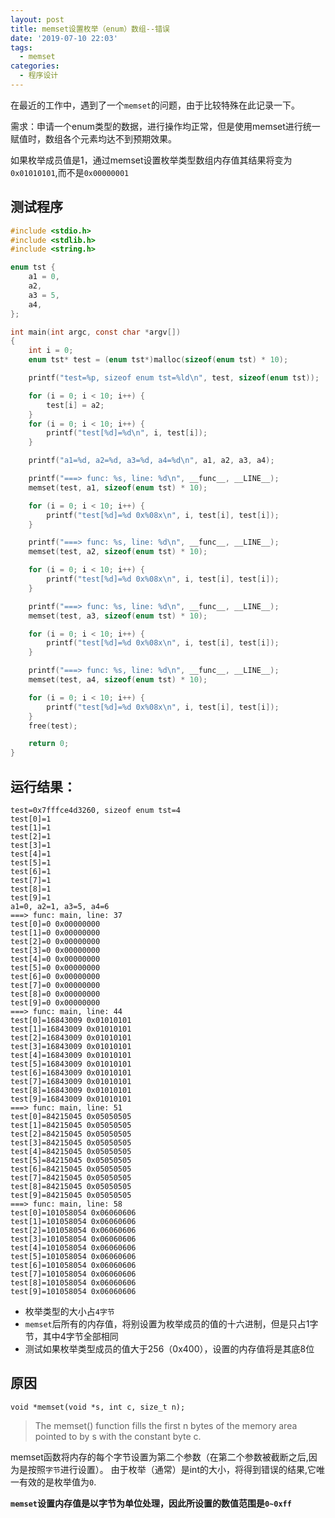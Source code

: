 ```yaml
---
layout: post
title: memset设置枚举（enum）数组--错误
date: '2019-07-10 22:03'
tags:
  - memset
categories:
  - 程序设计
---
```


在最近的工作中，遇到了一个`memset`的问题，由于比较特殊在此记录一下。

需求：申请一个enum类型的数据，进行操作均正常，但是使用memset进行统一赋值时，数组各个元素均达不到预期效果。

如果枚举成员值是1，通过memset设置枚举类型数组内存值其结果将变为`0x01010101`,而不是`0x00000001`

<!--more-->

## 测试程序

``` C
#include <stdio.h>
#include <stdlib.h>
#include <string.h>

enum tst {
	a1 = 0,
	a2,
	a3 = 5,
	a4,
};

int main(int argc, const char *argv[])
{
	int i = 0;
	enum tst* test = (enum tst*)malloc(sizeof(enum tst) * 10);

	printf("test=%p, sizeof enum tst=%ld\n", test, sizeof(enum tst));

	for (i = 0; i < 10; i++) {
		test[i] = a2;
	}
	for (i = 0; i < 10; i++) {
		printf("test[%d]=%d\n", i, test[i]);
	}

	printf("a1=%d, a2=%d, a3=%d, a4=%d\n", a1, a2, a3, a4);

	printf("===> func: %s, line: %d\n", __func__, __LINE__);
	memset(test, a1, sizeof(enum tst) * 10);

	for (i = 0; i < 10; i++) {
		printf("test[%d]=%d 0x%08x\n", i, test[i], test[i]);
	}

	printf("===> func: %s, line: %d\n", __func__, __LINE__);
	memset(test, a2, sizeof(enum tst) * 10);

	for (i = 0; i < 10; i++) {
		printf("test[%d]=%d 0x%08x\n", i, test[i], test[i]);
	}

	printf("===> func: %s, line: %d\n", __func__, __LINE__);
	memset(test, a3, sizeof(enum tst) * 10);

	for (i = 0; i < 10; i++) {
		printf("test[%d]=%d 0x%08x\n", i, test[i], test[i]);
	}

	printf("===> func: %s, line: %d\n", __func__, __LINE__);
	memset(test, a4, sizeof(enum tst) * 10);

	for (i = 0; i < 10; i++) {
		printf("test[%d]=%d 0x%08x\n", i, test[i], test[i]);
	}
	free(test);

	return 0;
}
```

## 运行结果：

```
test=0x7fffce4d3260, sizeof enum tst=4
test[0]=1
test[1]=1
test[2]=1
test[3]=1
test[4]=1
test[5]=1
test[6]=1
test[7]=1
test[8]=1
test[9]=1
a1=0, a2=1, a3=5, a4=6
===> func: main, line: 37
test[0]=0 0x00000000
test[1]=0 0x00000000
test[2]=0 0x00000000
test[3]=0 0x00000000
test[4]=0 0x00000000
test[5]=0 0x00000000
test[6]=0 0x00000000
test[7]=0 0x00000000
test[8]=0 0x00000000
test[9]=0 0x00000000
===> func: main, line: 44
test[0]=16843009 0x01010101
test[1]=16843009 0x01010101
test[2]=16843009 0x01010101
test[3]=16843009 0x01010101
test[4]=16843009 0x01010101
test[5]=16843009 0x01010101
test[6]=16843009 0x01010101
test[7]=16843009 0x01010101
test[8]=16843009 0x01010101
test[9]=16843009 0x01010101
===> func: main, line: 51
test[0]=84215045 0x05050505
test[1]=84215045 0x05050505
test[2]=84215045 0x05050505
test[3]=84215045 0x05050505
test[4]=84215045 0x05050505
test[5]=84215045 0x05050505
test[6]=84215045 0x05050505
test[7]=84215045 0x05050505
test[8]=84215045 0x05050505
test[9]=84215045 0x05050505
===> func: main, line: 58
test[0]=101058054 0x06060606
test[1]=101058054 0x06060606
test[2]=101058054 0x06060606
test[3]=101058054 0x06060606
test[4]=101058054 0x06060606
test[5]=101058054 0x06060606
test[6]=101058054 0x06060606
test[7]=101058054 0x06060606
test[8]=101058054 0x06060606
test[9]=101058054 0x06060606
```
- 枚举类型的大小占`4字节`
- `memset`后所有的内存值，将别设置为枚举成员的值的十六进制，但是只占1字节，其中4字节全部相同
- 测试如果枚举类型成员的值大于256（0x400），设置的内存值将是其底8位

## 原因

```
void *memset(void *s, int c, size_t n);
```
> The memset() function fills the first n bytes of the memory area pointed to by s with the constant byte c.

memset函数将内存的每个字节设置为第二个参数（在第二个参数被截断之后,因为是按照`字节`进行设置）。 由于枚举（通常）是int的大小，将得到错误的结果,它唯一有效的是枚举值为`0`.

**`memset`设置内存值是以字节为单位处理，因此所设置的数值范围是`0~0xff`**
